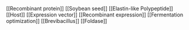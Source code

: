 [[Recombinant protein]]
[[Soybean seed]]
[[Elastin-like Polypeptide]]
[[Host]]
[[Expression vector]]
[[Recombinant expression]]
[[Fermentation optimization]]
[[Brevibacillus]]
[[Foldase]]
